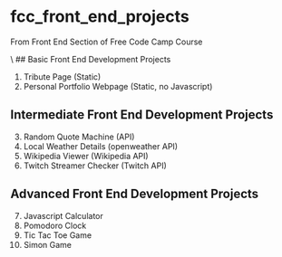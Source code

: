 # fcc_front_end_projects
From Front End Section of Free Code Camp Course

\ ## Basic Front End Development Projects

1. Tribute Page (Static)
2. Personal Portfolio Webpage (Static, no Javascript)

 ## Intermediate Front End Development Projects

3. Random Quote Machine (API)
4. Local Weather Details (openweather API)
5. Wikipedia Viewer (Wikipedia API)
6. Twitch Streamer Checker (Twitch API)

 ## Advanced Front End Development Projects

7. Javascript Calculator
8. Pomodoro Clock
9. Tic Tac Toe Game
10. Simon Game
